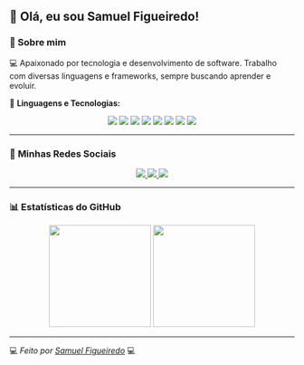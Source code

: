 ## 👋 Olá, eu sou Samuel Figueiredo!

### 🚀 Sobre mim

💻 Apaixonado por tecnologia e desenvolvimento de software. Trabalho com diversas linguagens e frameworks, sempre buscando aprender e evoluir.

📍 **Linguagens e Tecnologias:**

<div align="center">
  
  <img src="https://img.shields.io/badge/Java-%23ED8B00.svg?style=for-the-badge&logo=openjdk&logoColor=white"/>
  <img src="https://img.shields.io/badge/SpringBoot-%236DB33F.svg?style=for-the-badge&logo=spring&logoColor=white"/>
  <img src="https://img.shields.io/badge/HTML5-%23E34F26.svg?style=for-the-badge&logo=html5&logoColor=white"/>
  <img src="https://img.shields.io/badge/CSS3-%231572B6.svg?style=for-the-badge&logo=css3&logoColor=white"/>
  <img src="https://img.shields.io/badge/JavaScript-%23F7DF1E.svg?style=for-the-badge&logo=javascript&logoColor=black"/>
  <img src="https://img.shields.io/badge/C-%2300599C.svg?style=for-the-badge&logo=c&logoColor=white"/>
  <img src="https://img.shields.io/badge/CSharp-%23239120.svg?style=for-the-badge&logo=csharp&logoColor=white"/>
  <img src="https://img.shields.io/badge/Flask-%23000.svg?style=for-the-badge&logo=flask&logoColor=white"/>
  
</div>

---

### 📱 **Minhas Redes Sociais**

<div align="center">
  <a href="https://www.instagram.com/samuelfigueired/" target="_blank">
    <img src="https://img.shields.io/badge/Instagram-%23E4405F.svg?style=for-the-badge&logo=instagram&logoColor=white"/>
  </a>
  <a href="https://github.com/samuelfigueired" target="_blank">
    <img src="https://img.shields.io/badge/GitHub-%23121011.svg?style=for-the-badge&logo=github&logoColor=white"/>
  </a>
  <a href="https://www.linkedin.com/in/samuelfigueired/" target="_blank">
    <img src="https://img.shields.io/badge/LinkedIn-%230077B5.svg?style=for-the-badge&logo=linkedin&logoColor=white"/>
  </a>
</div>

---

### 📊 **Estatísticas do GitHub**

<div align="center">
  <img height="180em" src="https://github-readme-stats.vercel.app/api?username=samuelfigueired&show_icons=true&theme=tokyonight&include_all_commits=true&count_private=true"/>
  <img height="180em" src="https://github-readme-streak-stats.herokuapp.com/?user=samuelfigueired&theme=tokyonight"/>
</div>

---

💻 _Feito  por [Samuel Figueiredo](https://github.com/samuelfigueired)_ 💻
